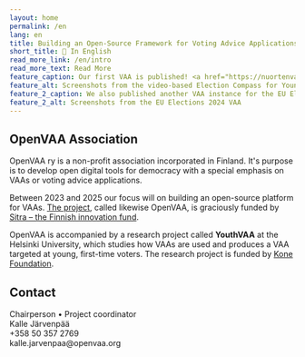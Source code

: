 ```yaml
---
layout: home
permalink: /en
lang: en
title: Building an Open-Source Framework for Voting Advice Applications <span class="addendum">🎯 Developer Release in Q3/2025</span>
short_title: 🏴󠁧󠁢󠁥󠁮󠁧󠁿 In English
read_more_link: /en/intro
read_more_text: Read More
feature_caption: Our first VAA is published! <a href="https://nuortenvaalikone.openvaa.org" target="_blank">The Election Compass for Young People</a> provides information using video. 
feature_alt: Screenshots from the video-based Election Compass for Young People
feature_2_caption: We also published another VAA instance for the EU Elections. <a href="https://vaalikone.openvaa.org" target="_blank">The more traditional VAA</a> is based on the data of the Helsingin Sanomat newspaper’s own VAA. (Only available in Finnish, sorry.)
feature_2_alt: Screenshots from the EU Elections 2024 VAA
---
```


## OpenVAA Association

OpenVAA ry is a non-profit association incorporated in Finland. It's purpose is to develop open digital tools for democracy with a special emphasis on VAAs or voting advice applications.

Between 2023 and 2025 our focus will on building an open-source platform for VAAs. [The project](/en/intro), called likewise OpenVAA, is graciously funded by [Sitra – the Finnish innovation fund](https://www.sitra.fi/en/topics/digital-power-and-democracy/).

OpenVAA is accompanied by a research project called **YouthVAA** at the Helsinki University, which studies how VAAs are used and produces a VAA targeted at young, first-time voters. The research project is funded by [Kone Foundation](https://koneensaatio.fi/en/).

## Contact

<p class="centered" markdown="1">
  Chairperson • Project coordinator<br>
  Kalle Järvenpää<br>
  +358 50 357 2769<br>
  kalle.jarvenpaa@openvaa.org
</p>